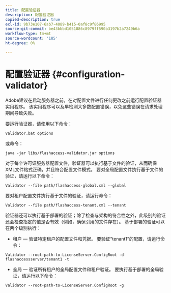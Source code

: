 ```yaml
---
title: 配置验证器
description: 配置验证器
copied-description: true
exl-id: 9b73e107-6ab7-4089-b415-0af8c9f86995
source-git-commit: be43bbbd1051886c8979ff590a3197b2a7249b6a
workflow-type: tm+mt
source-wordcount: '185'
ht-degree: 0%

---
```


# 配置验证器 {#configuration-validator}

Adobe建议在启动服务器之前，在对配置文件进行任何更改之前运行配置验证器实用程序。 该实用程序可以及早检测大多数配置错误，以免这些错误在请求处理期间导致失败。

要运行验证器，请使用以下命令：

```
Validator.bat options  
```

或命令：

```
java -jar libs/flashaccess-validator.jar options 
```

对于每个许可证服务器配置文件，验证器可以执行基于文件的验证，从而确保XML文件格式正确，并且符合配置文件模式。 要对全局配置文件执行基于文件的验证，请运行以下命令：

```
Validator --file path/flashaccess-global.xml --global
```

要对租户配置文件执行基于文件的验证，请运行命令：

```
Validator --file path/flashaccess-tenant.xml --tenant
```

验证器还可以执行基于部署的验证；除了检查与架构的符合性之外，此级别的验证还会检查指定的值是否有效（例如，确保引用的文件存在）。 基于部署的验证可以在两个级别执行：

* 租户 — 验证特定租户的配置文件和凭据。 要验证“tenant1”的配置，请运行命令：

```
Validator --root-path-to-LicenseServer.ConfigRoot -d flashaccessserver/tenant1 -t 
```

* 全局 — 验证所有租户的全局配置文件和租户验证。 要执行基于部署的全局验证，请运行以下命令：

```
Validator --root-path-to-LicenseServer.ConfigRoot -g 
```
